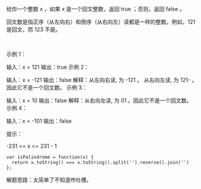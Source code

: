 给你一个整数 x ，如果 x 是一个回文整数，返回 true ；否则，返回 false 。

回文数是指正序（从左向右）和倒序（从右向左）读都是一样的整数。例如，121 是回文，而 123 不是。

 

示例 1：

输入：x = 121
输出：true
示例 2：

输入：x = -121
输出：false
解释：从左向右读, 为 -121 。 从右向左读, 为 121- 。因此它不是一个回文数。
示例 3：

输入：x = 10
输出：false
解释：从右向左读, 为 01 。因此它不是一个回文数。
示例 4：

输入：x = -101
输出：false
 

提示：

-231 <= x <= 231 - 1

```
var isPalindrome = function(x) {
  return x.toString() === x.toString().split('').reverse().join('')
};
```

解题思路：太简单了不知道咋吐槽。